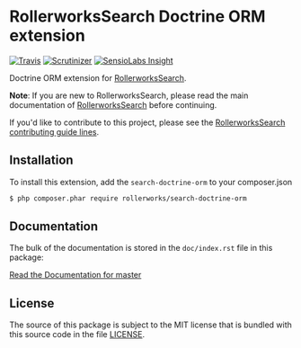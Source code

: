 RollerworksSearch Doctrine ORM extension
========================================

[![Travis](https://img.shields.io/travis/rollerworks/rollerworks-search-doctrine-orm.svg)](https://travis-ci.org/rollerworks/rollerworks-search-doctrine-orm)
[![Scrutinizer](https://img.shields.io/scrutinizer/g/rollerworks/rollerworks-search-doctrine-orm.svg)](https://scrutinizer-ci.com/g/rollerworks/rollerworks-search-doctrine-orm/)
[![SensioLabs Insight](https://img.shields.io/sensiolabs/i/4a8aa7d8-4e90-4097-aebb-ec0126f5217b.svg)](https://insight.sensiolabs.com/projects/4a8aa7d8-4e90-4097-aebb-ec0126f5217b)

Doctrine ORM extension for [RollerworksSearch][1].

**Note**: If you are new to RollerworksSearch, please read the main documentation
of [RollerworksSearch][1] before continuing.

If you'd like to contribute to this project, please see the [RollerworksSearch contributing guide lines][2].

Installation
------------

To install this extension, add the `search-doctrine-orm` to your composer.json

```bash
$ php composer.phar require rollerworks/search-doctrine-orm
```

Documentation
-------------

The bulk of the documentation is stored in the `doc/index.rst`
file in this package:

[Read the Documentation for master][3]

License
-------

The source of this package is subject to the MIT license that is bundled
with this source code in the file [LICENSE](LICENSE).

[1]: https://github.com/rollerworks/RollerworksSearch
[2]: https://github.com/rollerworks/RollerworksSearch#contributing
[3]: http://rollerworks-search-doctrine-orm.readthedocs.org/en/latest/
